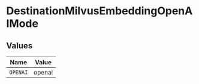 # DestinationMilvusEmbeddingOpenAIMode


## Values

| Name     | Value    |
| -------- | -------- |
| `OPENAI` | openai   |